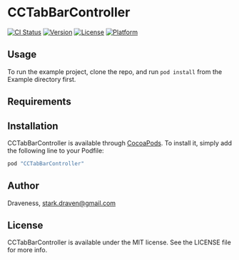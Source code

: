 # CCTabBarController

[![CI Status](http://img.shields.io/travis/Draveness/CCTabBarController.svg?style=flat)](https://travis-ci.org/Draveness/CCTabBarController)
[![Version](https://img.shields.io/cocoapods/v/CCTabBarController.svg?style=flat)](http://cocoapods.org/pods/CCTabBarController)
[![License](https://img.shields.io/cocoapods/l/CCTabBarController.svg?style=flat)](http://cocoapods.org/pods/CCTabBarController)
[![Platform](https://img.shields.io/cocoapods/p/CCTabBarController.svg?style=flat)](http://cocoapods.org/pods/CCTabBarController)

## Usage

To run the example project, clone the repo, and run `pod install` from the Example directory first.

## Requirements

## Installation

CCTabBarController is available through [CocoaPods](http://cocoapods.org). To install
it, simply add the following line to your Podfile:

```ruby
pod "CCTabBarController"
```

## Author

Draveness, stark.draven@gmail.com

## License

CCTabBarController is available under the MIT license. See the LICENSE file for more info.
